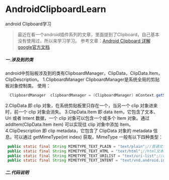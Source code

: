 # AndroidClipboardLearn
android Clipboard学习
>最近在看一个android插件系列的文章，里面提到了Clipboard，自己基本没有使用过，所以来学习学习。
参考文章：[Android Clipboard 详解](https://www.jianshu.com/p/213d7062cdbe)<br>
[google官方文档](https://developer.android.com/guide/topics/text/copy-paste.html)

##### 一.涉及到的类
android中剪贴板涉及到的类有ClipboardManager，ClipData，ClipData.Item，ClipDescription。
1.ClipboardManager
ClipboardManager是系统全局的剪贴板对象控制类。
使用：
``` java
  ClipboardManager  clipboardManager = (ClipboardManager) mContext.getSystemService(Context.CLIPBOARD_SERVICE);
```
2.ClipData
即 clip 对象，在系统剪贴板里只存在一个，当另一个 clip 对象进来时，前一个 clip 对象会消失。
3.ClipData.Item
即 data item，它包含了文本、 Uri 或者 Intent 数据，一个 clip 对象可以包含一个或多个 Item 对象。通过 addItem(ClipData.Item item) 可以实现往 clip 对象中添加 Item。
4.ClipDescription
即 clip metadata，它包含了 ClipData 对象的 metadata 信息。可以通过 getMimeType(int index) 获取，MimeType 一般有以下四种类型：
``` java
 public static final String MIMETYPE_TEXT_PLAIN = "text/plain";//普通文本
 public static final String MIMETYPE_TEXT_HTML = "text/html";//html文本
 public static final String MIMETYPE_TEXT_URILIST = "text/uri-list";//uri列表
 public static final String MIMETYPE_TEXT_INTENT = "text/vnd.android.intent";//intent
 ```
 ##### 二.代码说明
 
